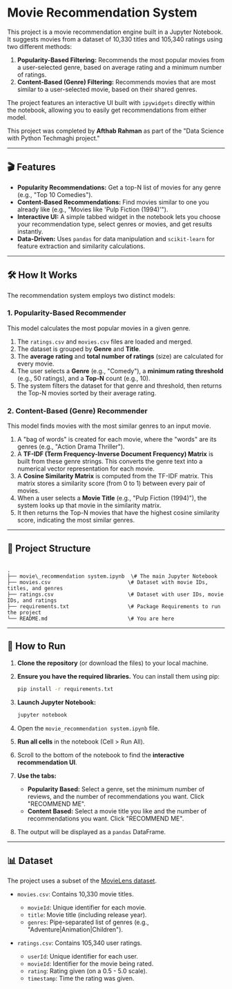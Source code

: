 # Movie Recommendation System

This project is a movie recommendation engine built in a Jupyter Notebook. It suggests movies from a dataset of 10,330 titles and 105,340 ratings using two different methods:

1.  **Popularity-Based Filtering:** Recommends the most popular movies from a user-selected genre, based on average rating and a minimum number of ratings.
2.  **Content-Based (Genre) Filtering:** Recommends movies that are most similar to a user-selected movie, based on their shared genres.

The project features an interactive UI built with `ipywidgets` directly within the notebook, allowing you to easily get recommendations from either model.

This project was completed by **Afthab Rahman** as part of the "Data Science with Python Techmaghi project."

---

## 🎬 Features

* **Popularity Recommendations:** Get a top-N list of movies for any genre (e.g., "Top 10 Comedies").
* **Content-Based Recommendations:** Find movies similar to one you already like (e.g., "Movies like 'Pulp Fiction (1994)'").
* **Interactive UI:** A simple tabbed widget in the notebook lets you choose your recommendation type, select genres or movies, and get results instantly.
* **Data-Driven:** Uses `pandas` for data manipulation and `scikit-learn` for feature extraction and similarity calculations.

---

## 🛠️ How It Works

The recommendation system employs two distinct models:

### 1. Popularity-Based Recommender

This model calculates the most popular movies in a given genre.

1.  The `ratings.csv` and `movies.csv` files are loaded and merged.
2.  The dataset is grouped by **Genre** and **Title**.
3.  The **average rating** and **total number of ratings** (size) are calculated for every movie.
4.  The user selects a **Genre** (e.g., "Comedy"), a **minimum rating threshold** (e.g., 50 ratings), and a **Top-N** count (e.g., 10).
5.  The system filters the dataset for that genre and threshold, then returns the Top-N movies sorted by their average rating.

### 2. Content-Based (Genre) Recommender

This model finds movies with the most similar genres to an input movie.

1.  A "bag of words" is created for each movie, where the "words" are its genres (e.g., "Action Drama Thriller").
2.  A **TF-IDF (Term Frequency-Inverse Document Frequency) Matrix** is built from these genre strings. This converts the genre text into a numerical vector representation for each movie.
3.  A **Cosine Similarity Matrix** is computed from the TF-IDF matrix. This matrix stores a similarity score (from 0 to 1) between every pair of movies.
4.  When a user selects a **Movie Title** (e.g., "Pulp Fiction (1994)"), the system looks up that movie in the similarity matrix.
5.  It then returns the Top-N movies that have the highest cosine similarity score, indicating the most similar genres.

---

## 📁 Project Structure

```

.
├── movie\_recommendation system.ipynb  \# The main Jupyter Notebook
├── movies.csv                         \# Dataset with movie IDs, titles, and genres
├── ratings.csv                        \# Dataset with user IDs, movie IDs, and ratings
├── requirements.txt                   \# Package Requirements to run the project
└── README.md                          \# You are here

````

---

## 🚀 How to Run

1.  **Clone the repository** (or download the files) to your local machine.
2.  **Ensure you have the required libraries.** You can install them using pip:

    ```bash
    pip install -r requirements.txt
    ```
3.  **Launch Jupyter Notebook:**
    ```bash
    jupyter notebook
    ```
4.  Open the `movie_recommendation system.ipynb` file.
5.  **Run all cells** in the notebook (Cell > Run All).
6.  Scroll to the bottom of the notebook to find the **interactive recommendation UI**.
7.  **Use the tabs:**
    * **Popularity Based:** Select a genre, set the minimum number of reviews, and the number of recommendations you want. Click "RECOMMEND ME".
    * **Content Based:** Select a movie title you like and the number of recommendations you want. Click "RECOMMEND ME".
8.  The output will be displayed as a `pandas` DataFrame.

---

## 📊 Dataset

The project uses a subset of the [MovieLens dataset](https://grouplens.org/datasets/movielens/).

* `movies.csv`: Contains 10,330 movie titles.
    * `movieId`: Unique identifier for each movie.
    * `title`: Movie title (including release year).
    * `genres`: Pipe-separated list of genres (e.g., "Adventure|Animation|Children").

* `ratings.csv`: Contains 105,340 user ratings.
    * `userId`: Unique identifier for each user.
    * `movieId`: Identifier for the movie being rated.
    * `rating`: Rating given (on a 0.5 - 5.0 scale).
    * `timestamp`: Time the rating was given.
